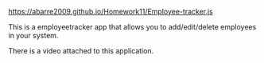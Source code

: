 https://abarre2009.github.io/Homework11/Employee-tracker.js


This is a employeetracker app that allows you to add/edit/delete employees in your system.


There is a video attached to this application.
